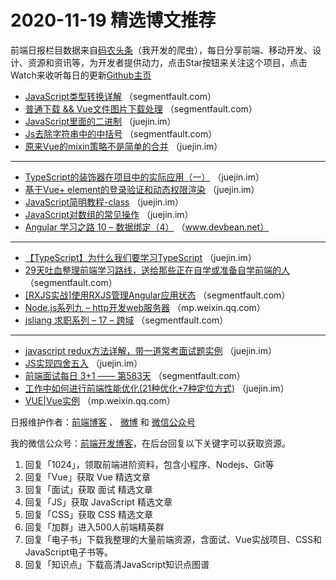 # 2020-11-19 精选博文推荐

前端日报栏目数据来自[码农头条](https://toutiao.qdkfweb.cn/)（我开发的爬虫），每日分享前端、移动开发、设计、资源和资讯等，为开发者提供动力，点击Star按钮来关注这个项目，点击Watch来收听每日的更新[Github主页](https://github.com/kujian/frontendDaily)
* [JavaScript类型转换详解](https://segmentfault.com/a/1190000038212297) （segmentfault.com）
* [普通下载 &amp;&amp; Vue文件图片下载处理](https://segmentfault.com/a/1190000038217824) （segmentfault.com）
* [JavaScript里面的二进制](https://juejin.im/post/6896297885710450702) （juejin.im）
* [Js去除字符串中的中括号](https://segmentfault.com/a/1190000038217801) （segmentfault.com）
* [原来Vue的mixin策略不是简单的合并](https://juejin.im/post/6896295409812488199) （juejin.im）

***
* [TypeScript的装饰器在项目中的实际应用（一）](https://juejin.im/post/6896406204315729927) （juejin.im）
* [基于Vue+ element的登录验证和动态权限渲染](https://juejin.im/post/6896294487354671117) （juejin.im）
* [JavaScript简明教程-class](https://juejin.im/post/6896402127258648583) （juejin.im）
* [JavaScript对数组的常见操作](https://juejin.im/post/6896291007596822536) （juejin.im）
* [Angular 学习之路 10 – 数据绑定（4）](https://www.devbean.net/2020/11/angular-study-road-data-binding-4/) （www.devbean.net）

***
* [【TypeScript】为什么我们要学习TypeScript](https://juejin.im/post/6896290204479717389) （juejin.im）
* [29天吐血整理前端学习路线，送给那些正在自学或准备自学前端的人](https://segmentfault.com/a/1190000038216203) （segmentfault.com）
* [[RXJS实战]使用RXJS管理Angular应用状态](https://segmentfault.com/a/1190000038205809) （segmentfault.com）
* [​Node.js系列九 &#8211; http开发web服务器](https://mp.weixin.qq.com/s?__biz=Mzg5MDAzNzkwNA==&mid=2247484436&idx=1&sn=70b0c329ec10ec01fb9bd18bd7e1f3ce) （mp.weixin.qq.com）
* [jsliang 求职系列 &#8211; 17 &#8211; 跨域](https://segmentfault.com/a/1190000038205190) （segmentfault.com）

***
* [javascript redux方法详解，带一道常考面试题实例](https://juejin.im/post/6896352557019774989) （juejin.im）
* [JS实现四舍五入](https://juejin.im/post/6896349013055012877) （juejin.im）
* [前端面试每日 3+1 —— 第583天](https://segmentfault.com/a/1190000038218729) （segmentfault.com）
* [工作中如何进行前端性能优化(21种优化+7种定位方式)](https://juejin.im/post/6896347127019290637) （juejin.im）
* [VUE|Vue实例](https://mp.weixin.qq.com/s?__biz=MzI5MTQ5NDY1MA==&mid=2247492673&idx=1&sn=9adfbe10b1b8cb77cec8cdb2054b33b7) （mp.weixin.qq.com）

日报维护作者：[前端博客](https://qdkfweb.cn/) 、 [微博](http://weibo.com/kujian) 和 [微信公众号](https://open.weixin.qq.com/qr/code?username=caibaojian_com)

我的微信公众号：[前端开发博客](https://open.weixin.qq.com/qr/code?username=caibaojian_com)，在后台回复以下关键字可以获取资源。

1. 回复「1024」，领取前端进阶资料，包含小程序、Nodejs、Git等
2. 回复「Vue」获取 Vue 精选文章
3. 回复「面试」获取 面试 精选文章
4. 回复「JS」获取 JavaScript 精选文章
5. 回复「CSS」获取 CSS 精选文章
6. 回复「加群」进入500人前端精英群
7. 回复「电子书」下载我整理的大量前端资源，含面试、Vue实战项目、CSS和JavaScript电子书等。
8. 回复「知识点」下载高清JavaScript知识点图谱